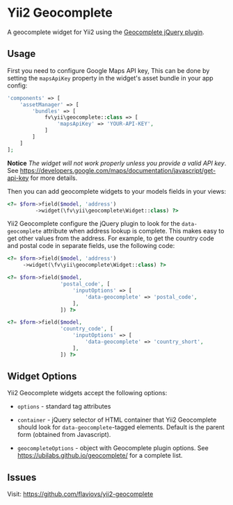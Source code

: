 Yii2 Geocomplete
================

A geocomplete widget for Yii2 using the [Geocomplete jQuery plugin].


Usage
-----

First you need to configure Google Maps API key, This can be done by
setting the `mapsApiKey` property in the widget's asset bundle in your
app config:

```php
'components' => [
    'assetManager' => [
        'bundles' => [
            fv\yii\geocomplete::class => [
                'mapsApiKey' => 'YOUR-API-KEY',
			]
		]
	]
];
```

**Notice** *The widget will not work properly unless you provide a
valid API key*. See
https://developers.google.com/maps/documentation/javascript/get-api-key
for more details.

Then you can add geocomplete widgets to your models fields in your
views:

```php
<?= $form->field($model, 'address')
         ->widget(\fv\yii\geocomplete\Widget::class) ?>
```

Yii2 Geocomplete configure the jQuery plugin to look for the
`data-geocomplete` attribute when address lookup is complete. This
makes easy to get other values from the address. For example, to get
the country code and postal code in separate fields, use the following
code:

```php
<?= $form->field($model, 'address')
     ->widget(\fv\yii\geocomplete\Widget::class) ?>

<?= $form->field($model,
                 'postal_code', [
                     'inputOptions' => [
                         'data-geocomplete' => 'postal_code',
                     ],
                 ]) ?>

<?= $form->field($model,
                 'country_code', [
    	             'inputOptions' => [
                         'data-geocomplete' => 'country_short',
                     ],
                 ]) ?>
```


Widget Options
--------------

Yii2 Geocomplete widgets accept the following options:

* `options` - standard tag attributes

* `container` - jQuery selector of HTML container that Yii2
  Geocomplete should look for `data-geocomplete`-tagged
  elements. Default is the parent form (obtained from Javascript).

* `geocompleteOptions` - object with Geocomplete plugin options. See
  https://ubilabs.github.io/geocomplete/ for a complete list.


Issues
------

Visit: https://github.com/flaviovs/yii2-geocomplete

[Geocomplete jQuery plugin]: https://ubilabs.github.io/geocomplete/
